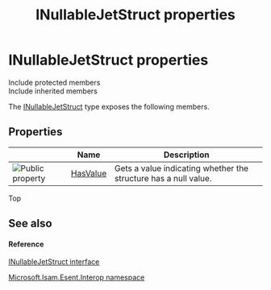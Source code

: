 ﻿---
title: INullableJetStruct properties
TOCTitle: INullableJetStruct properties
ms:assetid: Properties.T:Microsoft.Isam.Esent.Interop.INullableJetStruct
ms:mtpsurl: https://msdn.microsoft.com/library/microsoft.isam.esent.interop.inullablejetstruct_properties(v=EXCHG.10)
ms:contentKeyID: 39516258
ms.date: 07/30/2014
ms.topic: article
---

# INullableJetStruct properties

Include protected members  
Include inherited members  

The [INullableJetStruct](./inullablejetstruct-interface.md) type exposes the following members.

## Properties

<table>
<thead>
<tr class="header">
<th> </th>
<th>Name</th>
<th>Description</th>
</tr>
</thead>
<tbody>
<tr class="odd">
<td><img src="../images/dn292128.pubproperty(exchg.10).gif" title="Public property" alt="Public property" /></td>
<td><a href="hh577833(v=exchg.10).md">HasValue</a></td>
<td>Gets a value indicating whether the structure has a null value.</td>
</tr>
</tbody>
</table>


Top

## See also

#### Reference

[INullableJetStruct interface](./inullablejetstruct-interface.md)

[Microsoft.Isam.Esent.Interop namespace](./microsoft.isam.esent.interop-namespace.md)